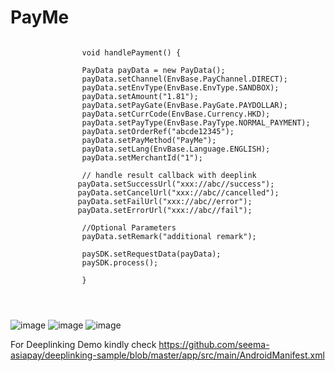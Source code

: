 

# PayMe

```

                void handlePayment() {
                
                PayData payData = new PayData();
                payData.setChannel(EnvBase.PayChannel.DIRECT);
                payData.setEnvType(EnvBase.EnvType.SANDBOX);
                payData.setAmount("1.81");
                payData.setPayGate(EnvBase.PayGate.PAYDOLLAR);
                payData.setCurrCode(EnvBase.Currency.HKD);
                payData.setPayType(EnvBase.PayType.NORMAL_PAYMENT);
                payData.setOrderRef("abcde12345");
                payData.setPayMethod("PayMe");
                payData.setLang(EnvBase.Language.ENGLISH);
                payData.setMerchantId("1");
                
                // handle result callback with deeplink 
               payData.setSuccessUrl("xxx://abc//success");
               payData.setCancelUrl("xxx://abc//cancelled");
               payData.setFailUrl("xxx://abc//error");
               payData.setErrorUrl("xxx://abc//fail");
                
                //Optional Parameters
                payData.setRemark("additional remark");
                
                paySDK.setRequestData(payData);
                paySDK.process();
                
                }


         
```

![image](https://user-images.githubusercontent.com/57220911/104548750-77faca00-5657-11eb-8250-ba3763594cdf.png) ![image](https://user-images.githubusercontent.com/57220911/104548765-82b55f00-5657-11eb-909b-fbbe698051bb.png) ![image](https://user-images.githubusercontent.com/57220911/104548772-86e17c80-5657-11eb-8dba-cebdd7a77643.png)


For Deeplinking Demo kindly check  https://github.com/seema-asiapay/deeplinking-sample/blob/master/app/src/main/AndroidManifest.xml
